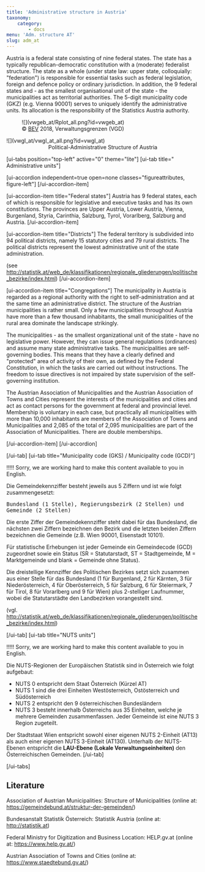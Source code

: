 ```yaml
---
title: 'Administrative structure in Austria'
taxonomy:
    category:
        - docs
menu: 'Adm. structure AT'
slug: adm_at
---
```

<!-- Farbgebung Österreich "Yellow1": #ffff00-->
<style>
    .figureattributes{
        max-width:600px;
        width: 100%;
        height: auto;
    }

    #vwgeb_at{
    }

    #vwgl_at{

    }

</style>

Austria is a federal state consisting of nine federal states. The state has a typically republican-democratic constitution with a (moderate) federalist structure. The state as a whole (under state law: upper state, colloquially: "federation") is responsible for essential tasks such as federal legislation, foreign and defence policy or ordinary jurisdiction. In addition, the 9 federal states and - as the smallest organisational unit of the state - the municipalities act as territorial authorities. The 5-digit municipality code (GKZ) (e.g. Vienna 90001) serves to uniquely identify the administrative units. Its allocation is the responsibility of the Statistics Austria authority.

<div class="row align-items-center">
   <div class="col-md-6"  style="padding:0px">
   <figure markdown="1" class="image-caption">
  ![](vwgeb_at/Rplot_all.png?id=vwgeb_at)
  <figcaption>© <a href="http://www.bev.gv.at/">BEV</a> 2018, Verwaltungsgrenzen (VGD)</figcaption>
  <figure>
  </div>
  <div class="col-md-6" markdown="1">
  ![](vwgl_at/vwgl_at_all.png?id=vwgl_at)
  </div>

</div>
  <div id="description" align="middle">Political-Administrative Structure of Austria</div>

  [ui-tabs position="top-left" active="0" theme="lite"]
  [ui-tab title=" Administrative units"]

  [ui-accordion independent=true open=none classes="figureattributes, figure-left"]
  [/ui-accordion-item]

  [ui-accordion-item title="Federal states"]
  Austria has 9 federal states, each of which is responsible for legislative and executive tasks and has its own constitutions. The provinces are Upper Austria, Lower Austria, Vienna, Burgenland, Styria, Carinthia, Salzburg, Tyrol, Vorarlberg, Salzburg and Austria.
  [/ui-accordion-item]

  [ui-accordion-item title="Districts"]
  The federal territory is subdivided into 94 political districts, namely 15 statutory cities and 79 rural districts. The political districts represent the lowest administrative unit of the state administration. 

  (see http://statistik.at/web_de/klassifikationen/regionale_gliederungen/politische_bezirke/index.html)
  [/ui-accordion-item]

  [ui-accordion-item title="Congregations"]
  The municipality in Austria is regarded as a regional authority with the right to self-administration and at the same time an administrative district. The structure of the Austrian municipalities is rather small. Only a few municipalities throughout Austria have more than a few thousand inhabitants, the small municipalities of the rural area dominate the landscape strikingly.

  The municipalities - as the smallest organizational unit of the state - have no legislative power. However, they can issue general regulations (ordinances) and assume many state administrative tasks. The municipalities are self-governing bodies. This means that they have a clearly defined and "protected" area of activity of their own, as defined by the Federal Constitution, in which the tasks are carried out without instructions. The freedom to issue directives is not impaired by state supervision of the self-governing institution.
  
  The Austrian Association of Municipalities and the Austrian Association of Towns and Cities represent the interests of the municipalities and cities and act as contact persons for the government at federal and provincial level. Membership is voluntary in each case, but practically all municipalities with more than 10,000 inhabitants are members of the Association of Towns and Municipalities and 2,085 of the total of 2,095 municipalities are part of the Association of Municipalities. There are double memberships.

  [/ui-accordion-item]
  [/ui-accordion]



  [/ui-tab]
  [ui-tab title="Municipality code (GKS) / Municipality code (GCD)"]

  !!!!! Sorry, we are working hard to make this content available to you in English.

Die Gemeindekennziffer besteht jeweils aus 5 Ziffern und ist wie folgt zusammengesetzt:

<pre style="white-space: pre-wrap;">Bundesland&#160;(1 Stelle), Regierungsbezirk&#160;(2 Stellen) und Gemeinde&#160;(2 Stellen)</pre>

Die erste Ziffer der Gemeindekennziffer steht dabei für das Bundesland, die nächsten zwei Ziffern bezeichnen den Bezirk und die letzten beiden Ziffern bezeichnen die Gemeinde (z.B. Wien 90001, Eisenstadt 10101).

Für statistische Erhebungen ist jeder Gemeinde ein Gemeindecode (GCD) zugeordnet sowie ein Status (SR = Statutarstadt, ST = Stadtgemeinde, M = Marktgemeinde und blank = Gemeinde ohne Status).

Die dreistellige Kennziffer des Politischen Bezirkes setzt sich zusammen aus einer Stelle für das Bundesland (1 für Burgenland, 2 für Kärnten, 3 für Niederösterreich, 4 für Oberösterreich, 5 für Salzburg, 6 für Steiermark, 7 für Tirol, 8 für Vorarlberg und 9 für Wien) plus 2-stelliger Laufnummer, wobei die Statutarstädte den Landbezirken vorangestellt sind. 

(vgl. http://statistik.at/web_de/klassifikationen/regionale_gliederungen/politische_bezirke/index.html)


  [/ui-tab]
  [ui-tab title="NUTS units"]

  !!!!! Sorry, we are working hard to make this content available to you in English.

  Die NUTS-Regionen der Europäischen Statistik sind in Österreich wie folgt aufgebaut:
  - NUTS 0 entspricht dem Staat Österreich (Kürzel AT)
  - NUTS 1 sind die drei Einheiten Westösterreich, Ostösterreich und Südösterreich
  - NUTS 2 entspricht den 9 österreichischen Bundesländern
  - NUTS 3 besteht innerhalb Österreichs aus 35 Einheiten, welche je mehrere Gemeinden zusammenfassen. Jeder Gemeinde ist eine NUTS 3 Region zugeteilt.

  Der Stadtstaat Wien entspricht sowohl einer eigenen NUTS 2-Einheit (AT13) als auch einer eigenen NUTS 3-Einheit (AT130). Unterhalb der NUTS-Ebenen entspricht die **LAU-Ebene (Lokale Verwaltungseinheiten)** den Österreichischen Gemeinden.
  [/ui-tab]


  [/ui-tabs]

## Literature

Association of Austrian Municipalities: Structure of Municipalities (online at: https://gemeindebund.at/struktur-der-gemeinden/)

Bundesanstalt Statistik Österreich: Statistik Austria (online at: http://statistik.at)

Federal Ministry for Digitization and Business Location: HELP.gv.at (online at: https://www.help.gv.at/)

Austrian Association of Towns and Cities (online at: https://www.staedtebund.gv.at/)


<script src="adm_at/animate.js"></script>
<!--{assets:js order:10}animate.js{/assets}-->
